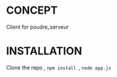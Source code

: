 # CONCEPT

Client for poudre_serveur 


# INSTALLATION

Clone the repo , ```npm install ```, ```node app.js```



